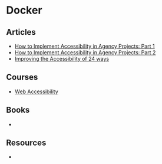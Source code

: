 # Docker

## Articles

- [How to Implement Accessibility in Agency Projects: Part 1](https://www.viget.com/articles/how-to-implement-accessibility-in-agency-projects-part-1/)
- [How to Implement Accessibility in Agency Projects: Part 2](https://www.viget.com/articles/how-to-implement-accessibility-in-agency-projects-part-2/)
- [Improving the Accessibility of 24 ways](https://css-tricks.com/improving-accessibility-24-ways/)

## Courses

- [Web Accessibility](https://www.udacity.com/course/web-accessibility--ud891)

## Books

-

## Resources

-
